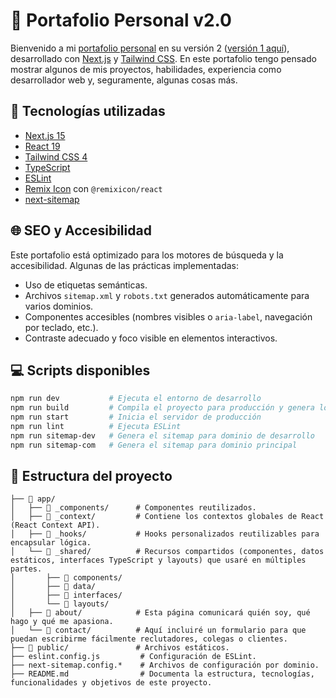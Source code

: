 # 🧑 Portafolio Personal v2.0

Bienvenido a mi [portafolio personal](https://geraldog.dev/) en su versión 2 ([versión 1 aquí](https://github.com/geraldogonzalez/portafolio)), desarrollado con [Next.js](https://nextjs.org/) y [Tailwind CSS](https://tailwindcss.com/). En este portafolio tengo pensado mostrar algunos de mis proyectos, habilidades, experiencia como desarrollador web y, seguramente, algunas cosas más.

## 🚀 Tecnologías utilizadas

- [Next.js 15](https://nextjs.org/)
- [React 19](https://react.dev/)
- [Tailwind CSS 4](https://tailwindcss.com/)
- [TypeScript](https://www.typescriptlang.org/)
- [ESLint](https://eslint.org/)
- [Remix Icon](https://remixicon.com/) con `@remixicon/react`
- [next-sitemap](https://github.com/iamvishnusankar/next-sitemap)

## 🌐 SEO y Accesibilidad

Este portafolio está optimizado para los motores de búsqueda y la accesibilidad. Algunas de las prácticas implementadas:

- Uso de etiquetas semánticas.
- Archivos `sitemap.xml` y `robots.txt` generados automáticamente para varios dominios.
- Componentes accesibles (nombres visibles o `aria-label`, navegación por teclado, etc.).
- Contraste adecuado y foco visible en elementos interactivos.

## 💻 Scripts disponibles

```bash
npm run dev           # Ejecuta el entorno de desarrollo
npm run build         # Compila el proyecto para producción y genera los sitemaps
npm run start         # Inicia el servidor de producción
npm run lint          # Ejecuta ESLint
npm run sitemap-dev   # Genera el sitemap para dominio de desarrollo
npm run sitemap-com   # Genera el sitemap para dominio principal
```

## 📁 Estructura del proyecto

```
├── 📁 app/
│   ├── 📁 _components/      # Componentes reutilizados.
│   ├── 📁 _context/         # Contiene los contextos globales de React (React Context API).
│   ├── 📁 _hooks/           # Hooks personalizados reutilizables para encapsular lógica.
│   └── 📁 _shared/          # Recursos compartidos (componentes, datos estáticos, interfaces TypeScript y layouts) que usaré en múltiples partes.
│       ├── 📁 components/
│       ├── 📁 data/
│       ├── 📁 interfaces/
│       └── 📁 layouts/
│   ├── 📁 about/            # Esta página comunicará quién soy, qué hago y qué me apasiona.
│   └── 📁 contact/          # Aquí incluiré un formulario para que puedan escribirme fácilmente reclutadores, colegas o clientes.
├── 📁 public/               # Archivos estáticos.
├── eslint.config.js         # Configuración de ESLint.
├── next-sitemap.config.*    # Archivos de configuración por dominio.
├── README.md                # Documenta la estructura, tecnologías, funcionalidades y objetivos de este proyecto.
```
